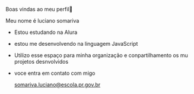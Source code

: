 Boas vindas ao meu perfil🥇

Meu nome é luciano somariva

- Estou estudando na Alura

- estou me desenvolvendo na linguagem JavaScript

- Utilizo esse espaço para minha organização e conpartilhamento os mu projetos desnvolvidos

- voce entra em contato com migo

  somariva.luciano@escola.pr.gov.br
